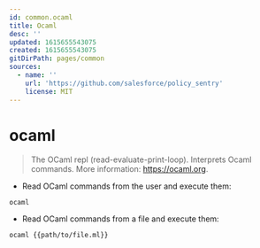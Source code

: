 ```yaml
---
id: common.ocaml
title: Ocaml
desc: ''
updated: 1615655543075
created: 1615655543075
gitDirPath: pages/common
sources:
  - name: ''
    url: 'https://github.com/salesforce/policy_sentry'
    license: MIT
---
```

# ocaml

> The OCaml repl (read-evaluate-print-loop).
> Interprets Ocaml commands.
> More information: <https://ocaml.org>.

- Read OCaml commands from the user and execute them:

`ocaml`

- Read OCaml commands from a file and execute them:

`ocaml {{path/to/file.ml}}`


